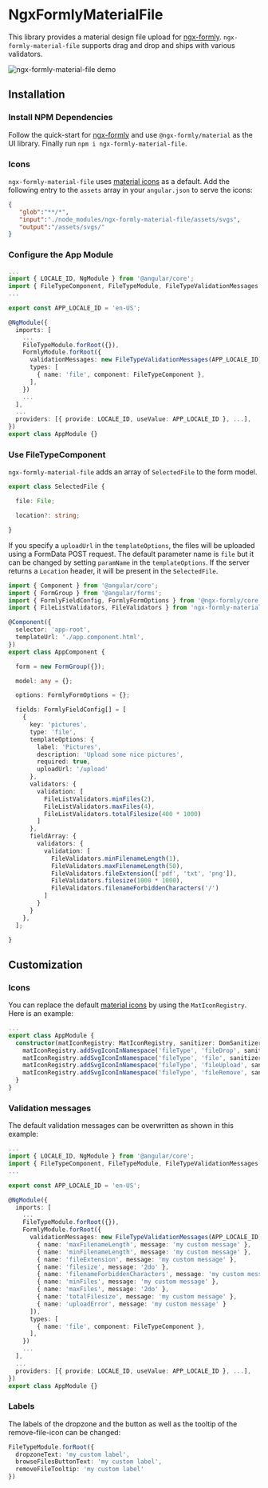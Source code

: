 # NgxFormlyMaterialFile

This library provides a material design file upload for [ngx-formly](https://github.com/ngx-formly/ngx-formly). `ngx-formly-material-file` supports drag and drop and ships with various validators.

![ngx-formly-material-file demo](demo/ngx-formly-material-file.gif)

## Installation

### Install NPM Dependencies
Follow the quick-start for [ngx-formly](https://github.com/ngx-formly/ngx-formly#quick-start) and use `@ngx-formly/material` as the UI library. Finally run `npm i ngx-formly-material-file`.
### Icons
`ngx-formly-material-file` uses [material icons](https://material.io/resources/icons/?style=baseline) as a default. Add the following entry to the `assets` array in your `angular.json` to serve the icons:
```json
{ 
   "glob":"**/*",
   "input":"./node_modules/ngx-formly-material-file/assets/svgs",
   "output":"/assets/svgs/"
}
```
### Configure the App Module
```typescript
...
import { LOCALE_ID, NgModule } from '@angular/core';
import { FileTypeComponent, FileTypeModule, FileTypeValidationMessages } from 'ngx-formly-material-file';
...

export const APP_LOCALE_ID = 'en-US';

@NgModule({
  imports: [
    ...
    FileTypeModule.forRoot({}),
    FormlyModule.forRoot({
      validationMessages: new FileTypeValidationMessages(APP_LOCALE_ID).validationMessages,
      types: [
        { name: 'file', component: FileTypeComponent },
      ],
    })
    ...
  ],
  ...
  providers: [{ provide: LOCALE_ID, useValue: APP_LOCALE_ID }, ...],
})
export class AppModule {}
```
### Use FileTypeComponent
`ngx-formly-material-file` adds an array of `SelectedFile` to the form model.
```typescript
export class SelectedFile {

  file: File;

  location?: string;

}
```
If you specify a `uploadUrl` in the `templateOptions`, the files will be uploaded using a FormData POST request. The default parameter name is `file` but it can be changed by setting `paramName` in the `templateOptions`. If the server returns a `Location` header, it will be present in the `SelectedFile`.
```typescript
import { Component } from '@angular/core';
import { FormGroup } from '@angular/forms';
import { FormlyFieldConfig, FormlyFormOptions } from '@ngx-formly/core';
import { FileListValidators, FileValidators } from 'ngx-formly-material-file';

@Component({
  selector: 'app-root',
  templateUrl: './app.component.html',
})
export class AppComponent {

  form = new FormGroup({});

  model: any = {};

  options: FormlyFormOptions = {};

  fields: FormlyFieldConfig[] = [
    {
      key: 'pictures',
      type: 'file',
      templateOptions: {
        label: 'Pictures',
        description: 'Upload some nice pictures',
        required: true,
        uploadUrl: '/upload'
      },
      validators: {
        validation: [
          FileListValidators.minFiles(2),
          FileListValidators.maxFiles(4),
          FileListValidators.totalFilesize(400 * 1000)
        ]
      },
      fieldArray: {
        validators: {
          validation: [
            FileValidators.minFilenameLength(1),
            FileValidators.maxFilenameLength(50),
            FileValidators.fileExtension(['pdf', 'txt', 'png']),
            FileValidators.filesize(1000 * 1000),
            FileValidators.filenameForbiddenCharacters('/')
          ]
        }
      }
    },
  ];

}
```
## Customization
### Icons
You can replace the default [material icons](https://material.io/resources/icons/?style=baseline) by using the `MatIconRegistry`. Here is an example:
```typescript
...
export class AppModule {
  constructor(matIconRegistry: MatIconRegistry, sanitizer: DomSanitizer) {
    matIconRegistry.addSvgIconInNamespace('fileType', 'fileDrop', sanitizer.bypassSecurityTrustResourceUrl('assets/svgs/solid/file-import.svg'));
    matIconRegistry.addSvgIconInNamespace('fileType', 'file', sanitizer.bypassSecurityTrustResourceUrl('assets/svgs/solid/file.svg'));
    matIconRegistry.addSvgIconInNamespace('fileType', 'fileUpload', sanitizer.bypassSecurityTrustResourceUrl('assets/svgs/solid/file-upload.svg'));
    matIconRegistry.addSvgIconInNamespace('fileType', 'fileRemove', sanitizer.bypassSecurityTrustResourceUrl('assets/svgs/solid/times.svg'));
  }
}
```
### Validation messages
The default validation messages can be overwritten as shown in this example:
```typescript
...
import { LOCALE_ID, NgModule } from '@angular/core';
import { FileTypeComponent, FileTypeModule, FileTypeValidationMessages } from 'ngx-formly-material-file';
...

export const APP_LOCALE_ID = 'en-US';

@NgModule({
  imports: [
    ...
    FileTypeModule.forRoot({}),
    FormlyModule.forRoot({
      validationMessages: new FileTypeValidationMessages(APP_LOCALE_ID).validationMessages.concat([
        { name: 'maxFilenameLength', message: 'my custom message' },
        { name: 'minFilenameLength', message: 'my custom message' },
        { name: 'fileExtension', message: 'my custom message' },
        { name: 'filesize', message: '2do' },
        { name: 'filenameForbiddenCharacters', message: 'my custom message' },
        { name: 'minFiles', message: 'my custom message' },
        { name: 'maxFiles', message: '2do' },
        { name: 'totalFilesize', message: 'my custom message' },
        { name: 'uploadError', message: 'my custom message' }
      ]),
      types: [
        { name: 'file', component: FileTypeComponent },
      ],
    })
    ...
  ],
  ...
  providers: [{ provide: LOCALE_ID, useValue: APP_LOCALE_ID }, ...],
})
export class AppModule {}
```
### Labels
The labels of the dropzone and the button as well as the tooltip of the remove-file-icon can be changed:
```typescript
FileTypeModule.forRoot({
  dropzoneText: 'my custom label',
  browseFilesButtonText: 'my custom label',
  removeFileTooltip: 'my custom label'
})
```
